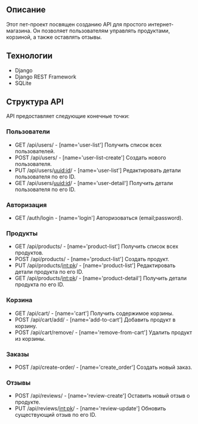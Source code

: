 ## Описание

Этот пет-проект посвящен созданию API для простого интернет-магазина. Он позволяет пользователям управлять продуктами, корзиной, а также оставлять отзывы.

## Технологии

- Django
- Django REST Framework
- SQLite

## Структура API

API предоставляет следующие конечные точки:

### Пользователи

- GET /api/users/ - [name='user-list'] Получить список всех пользователей.
- POST /api/users/ - [name='user-list-create'] Создать нового пользователя.
- PUT /api/users/<uuid:id>/ - [name='user-list'] Редактировать детали пользователя по его ID.
- GET /api/users/<uuid:id>/ - [name='user-detail'] Получить детали пользователя по его ID.

### Авторизация

- GET /auth/login - [name='login'] Авторизоваться (email;password).

### Продукты

- GET /api/products/ - [name='product-list'] Получить список всех продуктов.
- POST /api/products/ - [name='product-list'] Создать продукт.
- PUT /api/products/<int:pk>/ - [name='product-list'] Редактировать детали продукта по его ID.
- GET /api/products/<int:pk>/ - [name='product-detail'] Получить детали продукта по его ID.

### Корзина

- GET /api/cart/ - [name='cart'] Получить содержимое корзины.
- POST /api/cart/add/ - [name='add-to-cart'] Добавить продукт в корзину.
- POST /api/cart/remove/ - [name='remove-from-cart'] Удалить продукт из корзины.

### Заказы

- POST /api/create-order/ - [name='create_order'] Создать новый заказ.

### Отзывы

- POST /api/reviews/ - [name='review-create'] Оставить новый отзыв о продукте.
- PUT /api/reviews/<int:pk>/ - [name='review-update'] Обновить существующий отзыв по его ID.
